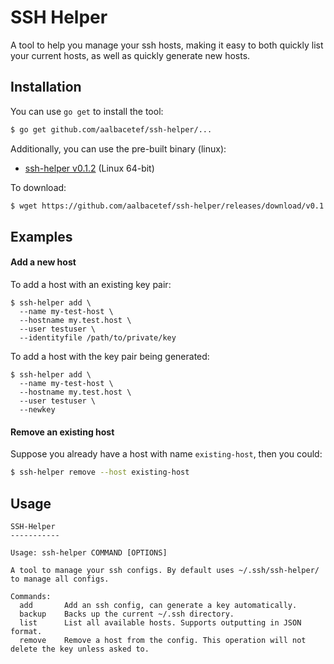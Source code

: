 # SSH Helper

A tool to help you manage your ssh hosts, making it easy to both quickly list your current hosts, as well as quickly generate new hosts.


## Installation

You can use `go get` to install the tool:

```bash
$ go get github.com/aalbacetef/ssh-helper/...
```


Additionally, you can use the pre-built binary (linux):

- [ssh-helper v0.1.2](https://github.com/aalbacetef/ssh-helper/releases/download/v0.1.2/ssh-helper) (Linux 64-bit)

To download:

```bash
$ wget https://github.com/aalbacetef/ssh-helper/releases/download/v0.1.2/ssh-helper && chmod +x ssh-helper
```

## Examples

#### Add a new host
To add a host with an existing key pair:

```
$ ssh-helper add \
  --name my-test-host \
  --hostname my.test.host \
  --user testuser \
  --identityfile /path/to/private/key
```


To add a host with the key pair being generated:
```
$ ssh-helper add \
  --name my-test-host \
  --hostname my.test.host \
  --user testuser \
  --newkey 
```

#### Remove an existing host

Suppose you already have a host with name `existing-host`, then you could:

```bash
$ ssh-helper remove --host existing-host
```



## Usage

```
SSH-Helper
-----------

Usage: ssh-helper COMMAND [OPTIONS]

A tool to manage your ssh configs. By default uses ~/.ssh/ssh-helper/ to manage all configs.

Commands:
  add       Add an ssh config, can generate a key automatically.
  backup    Backs up the current ~/.ssh directory.
  list      List all available hosts. Supports outputting in JSON format.
  remove    Remove a host from the config. This operation will not delete the key unless asked to.

```

